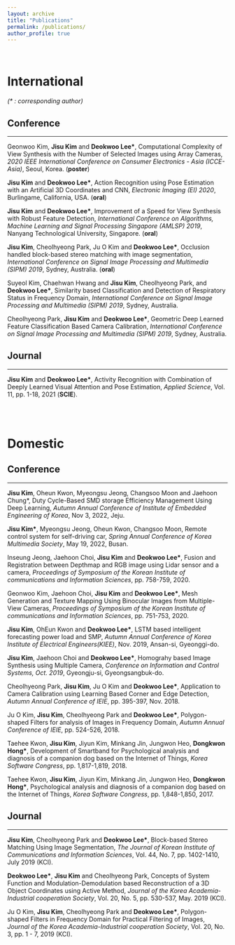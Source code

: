 ```yaml
---
layout: archive
title: "Publications"
permalink: /publications/
author_profile: true
---  
```



<br>

# International
_(* : corresponding author)_  

## Conference  
***
Geonwoo Kim, __Jisu Kim__ and __Deokwoo Lee*__, Computational Complexity of View Synthesis with the Number of Selected Images using Array Cameras, _2020 IEEE International Conference on Consumer Electronics - Asia (ICCE-Asia)_, Seoul, Korea. (__poster__) 

__Jisu Kim__ and __Deokwoo Lee*__, Action Recognition using Pose Estimation with an Artificial 3D Coordinates and CNN, _Electronic Imaging (EI) 2020_, Burlingame, California, USA. (__oral__)

__Jisu Kim__ and __Deokwoo Lee*__, Improvement of a Speed for View Synthesis with Robust Feature Detection, _International Conference on Algorithms, Machine Learning and Signal Processing Singapore (AMLSP) 2019_, Nanyang Technological University, Singapore. (__oral__)

__Jisu Kim__, Cheolhyeong Park, Ju O Kim and __Deokwoo Lee*__, Occlusion handled block-based stereo matching with image segmentation, _International Conference on Signal Image Processing and Multimedia (SIPM) 2019_, Sydney, Australia. (__oral__)

Suyeol Kim, Chaehwan Hwang and __Jisu Kim__, Cheolhyeong Park, and __Deokwoo Lee*__, Similarity based Classification and Detection of Respiratory Status in Frequency Domain, _International Conference on Signal Image Processing and Multimedia (SIPM) 2019_, Sydney, Australia.

Cheolhyeong Park, __Jisu Kim__ and __Deokwoo Lee*__, Geometric Deep Learned Feature Classification Based Camera Calibration, _International Conference on Signal Image Processing and Multimedia (SIPM) 2019_, Sydney, Australia.  



## Journal
***
__Jisu Kim__ and __Deokwoo Lee*__, Activity Recognition with Combination of Deeply Learned Visual Attention and Pose Estimation, _Applied Science_, Vol. 11, pp. 1-18, 2021 (__SCIE__).  


<br><br>
# Domestic

## Conference  
***
__Jisu Kim__, Oheun Kwon, Myeongsu Jeong, Changsoo Moon and Jaehoon Chung*, Duty Cycle-Based SMD storage Efficiency Management Using Deep Learning, _Autumn Annual Conference of Institute of Embedded Engineering of Korea_, Nov 3, 2022, Jeju.

__Jisu Kim*__, Myeongsu Jeong, Oheun Kwon, Changsoo Moon, Remote control system for self-driving car, _Spring Annual Conference of Korea Multimedia Society_, May 19, 2022, Busan.

Inseung Jeong, Jaehoon Choi, __Jisu Kim__ and __Deokwoo Lee*__, Fusion and Registration between Depthmap and RGB image using Lidar sensor and a camera, _Proceedings of Symposium of the Korean Institute of communications and Information Sciences_, pp. 758-759, 2020.  

Geonwoo Kim, Jaehoon Choi, __Jisu Kim__ and __Deokwoo Lee*__, Mesh Generation and Texture Mapping Using Binocular Images from Multiple-View Cameras, _Proceedings of Symposium of the Korean Institute of communications and Information Sciences_, pp. 751-753, 2020.  

__Jisu Kim__, OhEun Kwon and __Deokwoo Lee*__, LSTM based intelligent forecasting power load and SMP, _Autumn Annual Conference of Korea Institute of Electrical Engineers(KIEE)_, Nov. 2019, Ansan-si, Gyeonggi-do.

__Jisu Kim__, Jaehoon Choi and __Deokwoo Lee*__, Homograhy based Image Synthesis using Multiple Camera, _Conference on Information and Control Systems, Oct. 2019_, Gyeongju-si, Gyeongsangbuk-do.

Cheolhyeong Park, __Jisu Kim__, Ju O Kim and __Deokwoo Lee*__, Application to Camera Calibration using Learning Based Corner and Edge Detection, _Autumn Annual Conference of IEIE_, pp. 395-397, Nov. 2018.

Ju O Kim, __Jisu Kim__, Cheolhyeong Park and __Deokwoo Lee*__, Polygon-shaped Filters for analysis of Images in Frequency Domain, _Autumn Annual Conference of IEIE_, pp. 524-526, 2018.

Taehee Kwon, __Jisu Kim__, Jiyun Kim, Minkang Jin, Jungwon Heo, __Dongkwon Hong*__, Development of Smartband for Psychological analysis and diagnosis of a companion dog based on the Internet of Things, _Korea Software Congress_, pp. 1,817-1,819, 2018.

Taehee Kwon, __Jisu Kim__, Jiyun Kim, Minkang Jin, Jungwon Heo, __Dongkwon Hong*__, Psychological analysis and diagnosis of a companion dog based on the Internet of Things, _Korea Software Congress_, pp. 1,848-1,850, 2017.

## Journal  
***
__Jisu Kim__, Cheolhyeong Park and __Deokwoo Lee*__, Block-based Stereo Matching Using Image Segmentation, _The Journal of Korean Institute of Communications and Information Sciences_, Vol. 44, No. 7, pp. 1402-1410, July 2019 (KCI).

__Deokwoo Lee*__, __Jisu Kim__ and Cheolhyeong Park, Concepts of System Function and Modulation-Demodulation based Reconstruction of a 3D Object Coordinates using Active Method, _Journal of the Korea Academia-Industrial cooperation Society_, Vol. 20, No. 5, pp. 530-537, May. 2019 (KCI).

Ju O Kim, __Jisu Kim__, Cheolhyeong Park and __Deokwoo Lee*__, Polygon-shaped Filters in Frequency Domain for Practical Filtering of Images, _Journal of the Korea Academia-Industrial cooperation Society_, Vol. 20, No. 3, pp. 1 - 7, 2019 (KCI).
